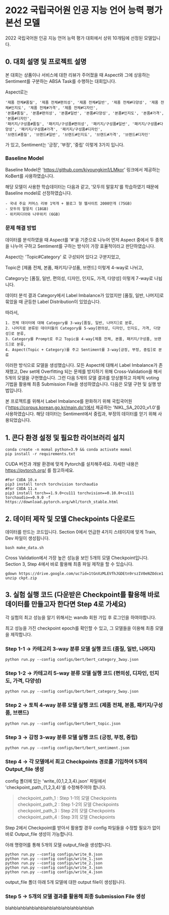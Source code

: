 # 2022 국립국어원 인공 지능 언어 능력 평가 본선 모델

2022 국립국어원 인공 지능 언어 능력 평가 대회에서 상위 10개팀에 선정된 모델입니다.

## 0. 대회 설명 및 프로젝트 설명

본 대회는 상품이나 서비스에 대한 리뷰가 주어졌을 때 Aspect와 그에 상응하는 Sentiment를 구분하는 ABSA Task를 수행하는 대회입니다.

Aspect로는     
```
'제품 전체#품질', '제품 전체#편의성', '제품 전체#일반', '제품 전체#다양성', '제품 전체#인지도', '제품 전체#가격', '제품 전체#디자인',
'본품#품질', '본품#편의성', '본품#일반', '본품#다양성', '본품#인지도', '본품#가격', '본품#디자인',
'패키지/구성품#품질', '패키지/구성품#편의성', '패키지/구성품#일반', '패키지/구성품#다양성', '패키지/구성품#가격', '패키지/구성품#디자인', 
'브랜드#품질', '브랜드#일반', '브랜드#인지도', '브랜드#가격', '브랜드#디자인'
```
가 있고, Sentiment는 '긍정', '부정', '중립' 이렇게 3가지 입니다.

### Baseline Model

Baseline Model은 'https://github.com/kiyoungkim1/LMkor' 링크에서 제공하는 KoBert를 사용하였습니다.

해당 모델이 사용한 학습데이터는 다음과 같고, '모두의 말뭉치'를 학습하였기 때문에 Baseline model로 선정하였습니다.
```
- 국내 주요 커머스 리뷰 1억개 + 블로그 형 웹사이트 2000만개 (75GB)
- 모두의 말뭉치 (18GB)
- 위키피디아와 나무위키 (6GB)
```

### 문제 해결 방법

데이터를 분석하였을 때 Aspect를 '#'을 기준으로 나누어 먼저 Aspect 중에서 두 종목을 나누어 구하고 Sentiment를 구하는 방식이 가장 효율적이라고 판단하였습니다.

Aspect는 'Topic#Category' 로 구성되어 있다고 구분지었고,

Topic은 [제품 전체, 본품, 패키지/구성품, 브랜드] 이렇게 4-way로 나뉘고,

Category는 [품질, 일반, 편의성, 디자인, 인지도, 가격, 다양성] 이렇게 7-way로 나뉩니다.

데이터 분석 결과 Category에서 Label Imbalance가 있었지만 [품질, 일반, 나머지]로 묶었을 때 균등한 Label Distribution이 있었습니다.

따라서, 
```
1. 전체 데이터에 대해 Category를 3-way[품질, 일반, 나머지]로 분류,
2. 나머지로 분류된 데이터들의 Category를 5-way[편의성, 디자인, 인지도, 가격, 다양성]로 분류,
3. Category를 Prompt로 주고 Topic을 4-way[제품 전체, 본품, 패키지/구성품, 브랜드]로 분류,
4. Aspect(Topic + Category)를 주고 Sentiment를 3-way[긍정, 부정, 중립]로 분류
```

이러한 방식으로 모델을 생성했습니다. 모든 Aspect에 대해서 Label Imbalance가 존재했고, Dev set에 Overfitting 되는 문제를 방지하기 위해 Cross-Validation을 해서 5개의 모델을 구현했습니다. 그런 다음 5개의 모델 결과를 앙상블하고 자체적 voting 기법을 활용해 최종 Submission File을 생성하였습니다. 다음은 모델 구현 및 실행 방법입니다.

본 프로젝트를 위해서 Label Imbalance를 완화하기 위해 국립국어원('https://corpus.korean.go.kr/main.do')에서 제공하는 'NIKL_SA_2020_v1.0'를 사용하였습니다.
해당 데이터는 Sentiment에서 중립과, 부정의 데이터를 얻기 위해 사용되었습니다.

## 1. 콘다 환경 설정 및 필요한 라이브러리 설치
```
conda create -n momal python=3.9 && conda activate momal
pip install -r requirements.txt
```
CUDA 버전과 개발 환경에 맞게 Pytorch를 설치해주세요.
자세한 내용은 https://pytorch.org/ 를 참고하세요.
```
#For CUDA 10.x
pip3 install torch torchvision torchaudio
#For CUDA 11.x
pip3 install torch==1.9.0+cu111 torchvision==0.10.0+cu111 torchaudio==0.9.0 -f https://download.pytorch.org/whl/torch_stable.html
```

## 2. 데이터 제작 및 모델 Checkpoints 다운로드
데이터를 만드는 코드입니다. Section 0에서 언급한 4가지 스테이지에 맞게 Train, Dev 파일이 생성됩니다.
```
bash make_data.sh
```

Cross Validation에서 가장 높은 성능을 보인 5개의 모델 Checkpoint입니다. Section 3, Step 4에서 바로 활용해 최종 파일 제작을 할 수 있습니다.
```
gdown https://drive.google.com/uc?id=1tGnXzMLEVfhJGDEtn9rszIV0eNZOdce1
unzip ckpt.zip
```

## 3. 실험 실행 코드 (다운받은 Checkpoint를 활용해 바로 데이터를 만들고자 한다면 Step 4로 가세요)

각 실험의 최고 성능을 알기 위해서는 wandb 회원 가입 후 로그인을 하여야합니다.

최고 성능을 가진 checkpoint epoch를 확인할 수 있고, 그 모델들을 이용해 최종 모델을 제작합니다.

### Step 1-1 -> 카테고리 3-way 분류 모델 실행 코드 (품질, 일반, 나머지)

```
python run.py --config configs/bert/bert_category_3way.json
```

### Step 1-2 -> 카테고리  5-way 분류 모델 실행 코드 (편의성, 디자인, 인지도, 가격, 다양성)

```
python run.py --config configs/bert/bert_category_5way.json
```

### Step 2 -> 토픽 4-way 분류 모델 실행 코드 (제품 전체, 본품, 패키지/구성품, 브랜드) 

```
python run.py --config configs/bert/bert_topic.json
```

### Step 3 -> 감정 3-way 분류 모델 실행 코드 (긍정, 부정, 중립)

```
python run.py --config configs/bert/bert_sentiment.json
```

### Step 4 -> 각 모델에서 최고 Checkpoints 경로를 기입하여 5개의 Output_file 생성

config 폴더에 있는 'write_{0,1,2,3,4}.json' 파일에서 'checkpoint_path_{1,2,3,4}'를 수정해주어야 합니다.

> checkpoint_path_1 : Step 1-1의 모델 Checkpoints   
> checkpoint_path_2 : Step 1-2의 모델 Checkpoints   
> checkpoint_path_3 : Step 2의 모델 Checkpoints   
> checkpoint_path_4 : Step 3의 모델 Checkpoints   

Step 2에서 Checkpoint를 받아서 활용할 경우 config 파일들을 수정할 필요가 없이 바로 Output_file 생성이 가능합니다.

아래 명령어를 통해 5개의 모델 output_file을 생성합니다.

```
python run.py --config configs/write_0.json
python run.py --config configs/write_1.json
python run.py --config configs/write_2.json
python run.py --config configs/write_3.json
python run.py --config configs/write_4.json
```

output_file 폴더 아래 5개 모델에 대한 output file이 생성됩니다.

### Step 5 -> 5개의 모델 결과를 활용해 최종 Submission File 생성

blahblahblahblahblahblahblahblahblahblah